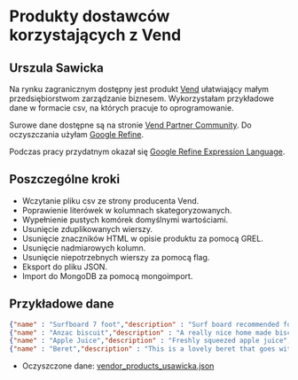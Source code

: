 Produkty dostawców korzystających z Vend
==========================
Urszula Sawicka
--------------------------

Na rynku zagranicznym dostępny jest produkt [Vend](http://www.vendhq.com/) ułatwiający małym przedsiębiorstwom zarządzanie biznesem. Wykorzystałam przykładowe dane w formacie csv, na których pracuje to oprogramowanie.

Surowe dane dostępne są na stronie [Vend Partner Community](http://support.vendhq.com/entries/21265746-Sample-CSV-file-to-upload-into-trial-account). Do oczyszczania użyłam [Google Refine](http://code.google.com/p/google-refine/).

Podczas pracy przydatnym okazał się [Google Refine Expression Language](https://code.google.com/p/google-refine/wiki/GRELFunctions).
 

## Poszczególne kroki

* Wczytanie pliku csv ze strony producenta Vend.
* Poprawienie literówek w kolumnach skategoryzowanych.
* Wypełnienie pustych komórek domyślnymi wartościami.
* Usunięcie zduplikowanych wierszy.
* Usunięcie znaczników HTML w opisie produktu za pomocą GREL.
* Usunięcie nadmiarowych kolumn.
* Usunięcie niepotrzebnych wierszy za pomocą flag.
* Eksport do pliku JSON.
* Import do MongoDB za pomocą mongoimport.


## Przykładowe dane
```json
{"name" : "Surfboard 7 foot","description" : "Surf board recommended for starters, very stable in the big waves.","type" : "surf","variant_option_one_name" : "unknown","variant_option_one_value" : "unknown","tags" : "handmade","supply_price" : 180,"retail_price" : 355,"tax_name" : "nz gst","brand_name" : "unknown","supplier_name" : "unknown","active" : 1,"track_inventory" : 1,"inventory_auckland" : 26,"reorder_point_auckland" : 9,"restock_level_auckland" : 8}
{"name" : "Anzac biscuit","description" : "A really nice home made biscuit","type" : "bistro","variant_option_one_name" : "size","variant_option_one_value" : "red","tags" : "food","supply_price" : 1,"retail_price" : 3,"tax_name" : "nz gst","brand_name" : "home made","supplier_name" : "italia","active" : 1,"track_inventory" : 1,"inventory_auckland" : 22,"reorder_point_auckland" : 12,"restock_level_auckland" : 20}
{"name" : "Apple Juice","description" : "Freshly squeezed apple juice","type" : "food and beverage","variant_option_one_name" : "size","variant_option_one_value" : "red","tags" : "food","supply_price" : 1,"retail_price" : 3,"tax_name" : "nz gst","brand_name" : "coke","supplier_name" : "food & beverage supplies","active" : 1,"track_inventory" : 1,"inventory_auckland" : 0,"reorder_point_auckland" : 56,"restock_level_auckland" : 50}
{"name" : "Beret","description" : "This is a lovely beret that goes with the 2011 fashion really well.","type" : "clothing","variant_option_one_name" : "colour","variant_option_one_value" : "black","tags" : "accessories","supply_price" : 25,"retail_price" : 44.85,"tax_name" : "nz gst","brand_name" : "woolly heads","supplier_name" : "berets are best","active" : 1,"track_inventory" : 1,"inventory_auckland" : 7,"reorder_point_auckland" : 4,"restock_level_auckland" : 6}
```

* Oczyszczone dane: [vendor_products_usawicka.json](https://github.com/urszulasawicka/data-refine/blob/master/data/json/vendor_products_usawicka.json)